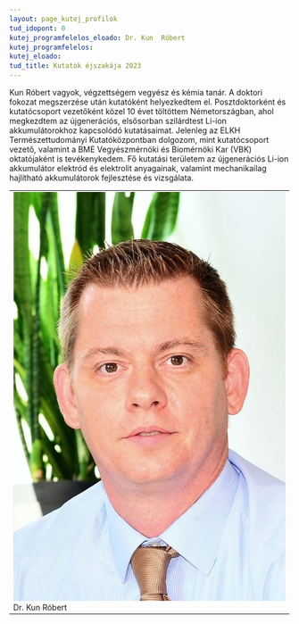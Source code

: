 ```yaml
---
layout: page_kutej_profilok
tud_idopont: 0
kutej_programfelelos_eloado: Dr. Kun  Róbert
kutej_programfelelos: 
kutej_eloado:
tud_title: Kutatók éjszakája 2023
---
```



Kun Róbert vagyok, végzettségem vegyész és kémia tanár. A doktori fokozat megszerzése után kutatóként helyezkedtem el. Posztdoktorként és kutatócsoport vezetőként közel 10 évet töltöttem Németországban, ahol megkezdtem az újgenerációs, elsősorban szilárdtest Li-ion akkumulátorokhoz kapcsolódó kutatásaimat. Jelenleg az ELKH Természettudományi Kutatóközpontban dolgozom, mint kutatócsoport vezető, valamint a BME Vegyészmérnöki és Biomérnöki Kar (VBK) oktatójaként is tevékenykedem. Fő kutatási területem az újgenerációs Li-ion akkumulátor elektród és elektrolit anyagainak, valamint mechanikailag hajlítható akkumulátorok fejlesztése és vizsgálata.

 <table class="picture">
<tr>
<td>

<div class="gallery">
    <img src="images/kun_robert.jpg" max-width="250" max-height="200">
  <div class="desc">Dr. Kun  Róbert</div>
</div>

</td>
</tr>
</table>
